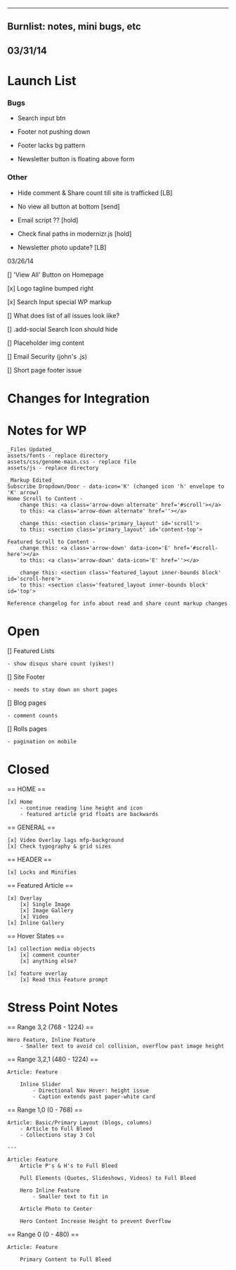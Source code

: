 ----
Burnlist: notes, mini bugs, etc
----
03/31/14
----
# Launch List

### Bugs
- Search input btn

- Footer not pushing down

- Footer lacks bg pattern

- Newsletter button is floating above form



### Other

- Hide comment & Share count till site is trafficked [LB]

- No view all button at bottom [send]

- Email script ?? [hold]

- Check final paths in modernizr.js [hold]

- Newsletter photo update? [LB]










03/26/14

[] 'View All' Button on Homepage

[x] Logo tagline bumped right

[x] Search Input special WP markup

[] What does list of all issues look like?

[] .add-social Search Icon should hide

[] Placeholder img content

[] Email Security (john's .js)

[] Short page footer issue



# Changes for Integration
# Notes for WP

    _Files Updated_
    assets/fonts - replace directory
    assets/css/genome-main.css - replace file
    assets/js - replace directory

    _Markup Edited_
    Subscribe Dropdown/Door - data-icon='K' (changed icon 'h' envelope to 'K' arrow)
    Home Scroll to Content -
        change this: <a class='arrow-down alternate' href='#scroll'></a>
        to this: <a class='arrow-down alternate' href=''></a>

        change this: <section class='primary_layout' id='scroll'>
        to this: <section class='primary_layout' id='content-top'>

    Featured Scroll to Content -
        change this: <a class='arrow-down' data-icon='E' href='#scroll-here'></a>
        to this: <a class='arrow-down' data-icon='E' href=''></a>

        change this: <section class='featured_layout inner-bounds block' id='scroll-here'>
        to this: <section class='featured_layout inner-bounds block' id='top'>

    Reference changelog for info about read and share count markup changes




# Open

[] Featured Lists

    - show disqus share count (yikes!)


[] Site Footer

    - needs to stay down on short pages

[] Blog pages

    - comment counts


[] Rolls pages

    - pagination on mobile


# Closed
== HOME ==

    [x] Home
        - continue reading line height and icon
        - featured article grid floats are backwards


== GENERAL ==

    [x] Video Overlay lags mfp-background
    [x] Check typography & grid sizes


== HEADER ==

    [x] Locks and Minifies

== Featured Article ==

    [x] Overlay
        [x] Single Image
        [x] Image Gallery
        [x] Video
    [x] Inline Gallery

== Hover States ==

    [x] collection media objects
        [x] comment counter
        [x] anything else?

    [x] feature overlay
        [x] Read this Feature prompt





# Stress Point Notes
== Range 3,2 (768 - 1224) ==

    Hero Feature, Inline Feature
        - Smaller text to avoid col collision, overflow past image height


== Range 3,2,1 (480 - 1224) ==

    Article: Feature

        Inline Slider
            - Directional Nav Hover: height issue
            - Caption extends past paper-white card


== Range 1,0 (0 - 768) ==

    Article: Basic/Primary Layout (blogs, columns)
        - Article to Full Bleed
        - Collections stay 3 Col

    ---

    Article: Feature
        Article P's & H's to Full Bleed

        Pull Elements (Quotes, Slideshows, Videos) to Full Bleed

        Hero Inline Feature
            - Smaller text to fit in

        Article Photo to Center

        Hero Content Increase Height to prevent Overflow

== Range 0 (0 - 480) ==

    Article: Feature

        Primary Content to Full Bleed
